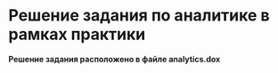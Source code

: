 # Решение задания по аналитике в рамках практики
**Решение задания расположено в файле analytics.dox**

